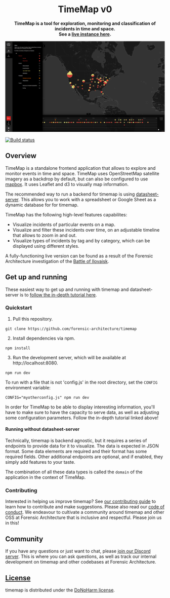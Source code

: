 <h1 align="center">
  TimeMap v0
</h1>

<p align="center">
  <strong>TimeMap is a tool for exploration, monitoring and classification of incidents in time and space.<br>See a <a href="https://blmprotests.forensic-architecture.org">live instance here</a>.</strong><br>
</p>

![](docs/example-timemap.png)

[![Build status](https://travis-ci.com/forensic-architecture/timemap.svg?branch=develop)](https://travis-ci.com/forensic-architecture/timemap)

## Overview

TimeMap is a standalone frontend application that allows to explore and monitor events in time and space. TimeMap uses OpenStreetMap satellite imagery as a backdrop by default, but can also be configured to use [mapbox](https://www.mapbox.com/). It uses Leaflet and d3 to visually map information.

The recommended way to run a backend for timemap is using [datasheet-server](https://github.com/forensic-architecture/datasheet-server). This allows you to work with a spreadsheet or Google Sheet as a dynamic database for for timemap.

TimeMap has the following high-level features capabilites:

* Visualize incidents of particular events on a map.
* Visualize and filter these incidents over time, on an adjustable timeline that allows to zoom in and out.
* Visualize types of incidents by tag and by category, which can be displayed using different styles.

A fully-functioning live version can be found as a result of the Forensic Architecture investigation of the [Battle of Ilovaisk](https://ilovaisk.forensic-architecture.org).

## Get up and running

These easiest way to get up and running with timemap and datasheet-server is to
[follow the in-depth tutorial here](https://forensic-architecture.org/investigation/timemap-for-cartographic-platforms).

### Quickstart 

1. Pull this repository.

```shell
git clone https://github.com/forensic-architecture/timemap
```

2. Install dependencies via npm.

```shell
npm install
```

3. Run the development server, which will be available at http://localhost:8080.

```shell
npm run dev
```

To run with a file that is not 'config.js' in the root directory, set the `CONFIG` environment variable:
```
CONFIG="myotherconfig.js" npm run dev
```

In order for TimeMap to be able to display interesting information, you'll have to make sure to have the capacity to serve data, as well as adjusting some configuration parameters. Follow the in-depth tutorial linked above!

#### Running without datasheet-server 

Technically, timemap is backend agnostic, but it requires a series of endpoints to provide data for it to visualize. The data is expected in JSON format. Some data elements are required and their format has some required fields. Other additional endpoints are optional, and if enabled, they simply add features to your taste.

The combination of all these data types is called the `domain` of the application in the context of TimeMap.

### Contributing

Interested in helping us improve timemap? See [our contributing guide](CONTRIBUTING.md) to learn how to contribute and make suggestions. Please also read our [code of conduct](CODE_OF_CONDUCT.md). We endeavour to cultivate a community around timemap and other OSS at Forensic Architecture that is inclusive and respectful. Please join us in this!


## Community
If you have any questions or just want to chat, please [join our Discord server](https://discord.gg/PjHKHJD5KX). This is where you can ask questions, as well as track our internal development on timemap and other codebases at Forensic Architecture.

## [License](LICENSE.md)

timemap is distributed under the [DoNoHarm license](https://github.com/raisely/NoHarm).
